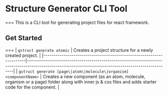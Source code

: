# Structure Generator CLI Tool
===
This is a CLI tool for generating project files for react framework.

## Get Started
===
| `gstruct generate atomic`                                           | Creates a project structure for a newly created project.                                                                                            |
|---------------------------------------------------------------------|-----------------------------------------------------------------------------------------------------------------------------------------------------|
| `gstruct generate [page\|atom\|molecule\|organism] <componentName>` | Creates a new component (as an atom, molecule, organism or a page) folder along with inner js & css files and adds starter code for the component.  |